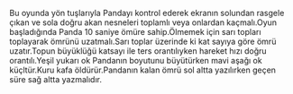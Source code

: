 Bu oyunda yön tuşlarıyla Pandayı kontrol ederek ekranın solundan rasgele çıkan ve sola doğru akan nesneleri toplamlı veya onlardan kaçmalı.Oyun başladığında Panda 10 saniye ömüre sahip.Ölmemek için sarı topları toplayarak ömrünü uzatmalı.Sarı toplar üzerinde ki kat sayıya göre ömrü uzatır.Topun büyüklüğü katsayı ile ters orantılıyken hareket hızı doğru orantılı.Yeşil yukarı ok Pandanın boyutunu büyütürken mavi aşağı ok küçltür.Kuru kafa öldürür.Pandanın kalan ömrü sol altta yazılırken geçen süre sağ altta yazmalıdır.

